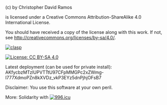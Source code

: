 <WORK> (c) by Christopher David Ramos

<WORK> is licensed under a
Creative Commons Attribution-ShareAlike 4.0 International License.

You should have received a copy of the license along with this
work. If not, see <http://creativecommons.org/licenses/by-sa/4.0/>.


[![clasp](https://img.shields.io/badge/built%20with-clasp-4285f4.svg)](https://github.com/google/clasp)

[![License: CC BY-SA 4.0](https://img.shields.io/badge/License-CC%20BY--SA%204.0-lightgrey.svg)](https://creativecommons.org/licenses/by-sa/4.0/)



Latest deployment (can be used for private install):
AKfycbzMTzlUPVTTtU97CFpMMGPc2xZWmg-I777XdmoPZn8kXVDz_vkP3EYz5dnPjhjOFsB7


Disclaimer:
You use this software at your own peril.

More:
Solidarity with [![996.icu](https://img.shields.io/badge/link-996.icu-red.svg)](https://996.icu)
